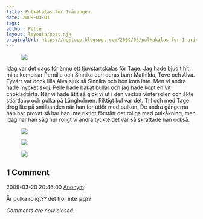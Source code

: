 ```yaml
---
title: Pulkakalas för 1-åringen
date: 2009-03-01
tags: 	
author: Pelle
layout: layouts/post.njk
originalUrl: https://nejtupp.blogspot.com/2009/03/pulkakalas-for-1-aringen.html
---
```


<figure>
	<img src="../../../img/2009/03//_MG_1336_1024pix.jpg">
</figure>

Idag var det dags för ännu ett tjuvstartskalas för Tage. Jag hade bjudit hit mina kompisar Pernilla och Sinnika och deras barn Mathilda, Tove och Alva. Tyvärr var dock lilla Alva sjuk så Sinnika och hon kom inte. Men vi andra hade mycket skoj. Pelle hade bakat bullar och jag hade köpt en vit chokladtårta. När vi hade ätit så gick vi ut i den vackra vintersolen och åkte stjärtlapp och pulka på Långholmen. Riktigt kul var det. Till och med Tage drog lite på smilbanden när han for utför med pulkan. De andra gångerna han har provat så har han inte riktigt förstått det roliga med pulkåkning, men idag när han såg hur roligt vi andra tyckte det var så skrattade han också.

<figure>
	<img src="../../../img/2009/03/_MG_1417_1024pix.jpg">
</figure>

<figure>
	<img src="../../../img/2009/03/_MG_1384_1024pix.jpg">
</figure>

<figure>
	<img src="../../../img/2009/03/_MG_1394_1024pix.jpg">
</figure>

<div class="comments">
	<div class="comments-header"><h2>1 Comment</h2></div>
	<div class="comments-body">
			<div class="comment" id="comment-4521636386332355104">
				<p class="comment-header">
					<date datetime="2009-03-20T20:46:00.000+01:00">2009-03-20 20:46:00</date> 
					<a href="undefined" rel="nofollow">Anonym</a>:
				</p>
				<div class="comment-content"><p>Är pulka roligt?? det tror inte jag??</p></div>
				<div class="comment-footer"></div>
			</div></div>
	<p class="comments-footer"><em>Comments are now closed.</em></p>
</div>